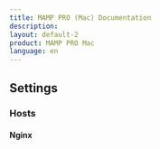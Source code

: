 ```yaml
---
title: MAMP PRO (Mac) Documentation
description: 
layout: default-2
product: MAMP PRO Mac
language: en
---
```


## Settings

### Hosts

#### Nginx
